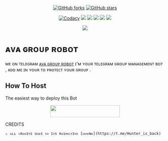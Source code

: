 <p align="center">
    <a href="https://github.com/Jatindalal875/advance_bot"><img src="https://img.shields.io/github/forks/Mr-dark-prince/MashaRoBot?style=for-the-badge" alt="GitHub forks" /></a>
    <a href="https://github.com/Jatindalal875/advance_bot/stargazers"><img src="https://img.shields.io/github/stars/Jatindalal875/advance_bot?style=for-the-badge" alt="GitHub stars" /></a>
</p>
<p align="center">
    <a href="https://app.codacy.com/manual/Jatindalal875/advance_bot/dashboard"> <img src="https://img.shields.io/codacy/grade/4d58f2a402b54aed8a7d95f7add45a81?color=brightgreen&logo=codacy&logoColor=green&style=for-the-badge" alt="Codacy" /></a>
    <a href="https://github.com/Jatindalal875/advance_bot"> <img src="https://img.shields.io/github/repo-size/Jatindalal875/advance_bot?color=orange&logo=github&logoColor=green&style=for-the-badge" /></a>
    <a href="https://github.com/Jatindalal875/advance_bot/commits/prince"> <img src="https://img.shields.io/github/last-commit/Jatindalal875/advance_bot?color=brown&logo=github&logoColor=green&style=for-the-badge" /></a>
    <a href="https://github.com/Jatindalal875/advance_bot/issues"> <img src="https://img.shields.io/github/issues/Jatindalal875/advance_bot?color=blueviolet&logo=github&logoColor=green&style=for-the-badge" /></a>
    <a href="https://github.com/Jatindalal875/advance_bot/network/members"> <img src="https://img.shields.io/github/forks/Jatindalal875/advance_bot?color=red&logo=github&logoColor=green&style=for-the-badge" /></a>  
    <a href="https://pypi.org/project/Telethon/"> <img src="https://img.shields.io/pypi/v/telethon?color=yellow&label=telethon&logo=python&logoColor=green&style=for-the-badge" /></a>
</p>

<p align="center">
  <img src="https://telegra.ph/file/190d578862db05f0a8898.jpg">
</p>

# ᴀᴠᴀ ɢʀᴏᴜᴘ ʀᴏʙᴏᴛ
ᴍᴇ  ᴏɴ ᴛᴇʟᴇɢʀᴀᴍ [ᴀᴠᴀ ɢʀᴏᴜᴘ ʀᴏʙᴏᴛ](https://t.me/Ava_group_RoBot)
ɪ'ᴍ ʏᴏᴜʀ ᴛᴇʟᴇɢʀᴀᴍ ɢʀᴏᴜᴘ ᴍᴀɴᴀɢᴇᴍᴇɴᴛ ʙᴏᴛ , ᴀᴅᴅ ᴍᴇ ɪɴ ʏᴏᴜʀ ᴛᴏ ᴘʀᴏᴛᴇᴄᴛ ʏᴏᴜʀ ɢʀᴏᴜᴘ .
## How To Host
The easiest way to deploy this Bot
<p align="center"><a href="https://heroku.com/deploy?template=https://github.com/Jatindalal875/advance_bot"> <img src="https://img.shields.io/badge/Deploy%20To%20Heroku-black?style=for-the-badge&logo=heroku" width="220" height="38.45"/></a></p>
 
CREDITS
```
⚠️ ᴀʟʟ ᴄʀᴇᴅɪᴛs ɢᴏᴇs ᴛᴏ ɪᴛs ʀᴇsᴘᴇᴄᴛɪᴠᴇ [ᴏᴏᴡɴᴇ](https://t.me/Hunter_is_back)
```
